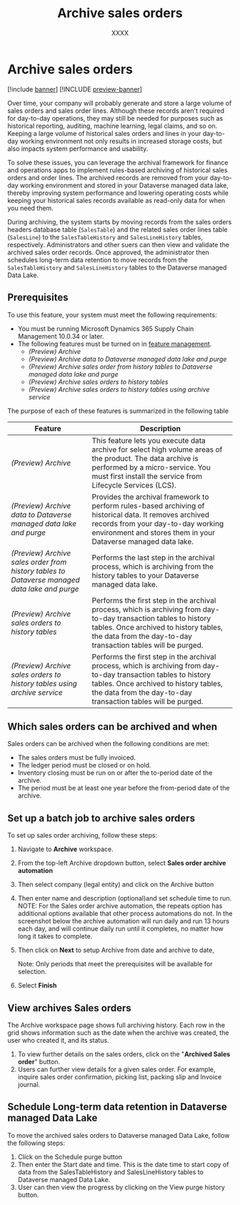 ﻿---
title: Archive sales orders
description: This article describes how to archive sales orders to help improve database performance while keeping the records available for historical reporting, auditing, machine learning, legal claims, and other purposes.
author: XXXX
ms.author: XXXX
ms.reviewer: kamaybac
ms.search.form:
ms.topic: how-to
ms.date: MM/DD/YYYY
audience: Application User
ms.search.region: Global
ms.custom: bap-template
---

# Archive sales orders

[!include [banner](../includes/banner.md)]
[!INCLUDE [preview-banner](../includes/preview-banner.md)]

<!--KFM: Preview until further notice. -->

Over time, your company will probably generate and store a large volume of sales orders and sales order lines. Although these records aren't required for day-to-day operations, they may still be needed for purposes such as historical reporting, auditing, machine learning, legal claims, and so on. Keeping a large volume of historical sales orders and lines in your day-to-day working environment not only results in increased storage costs, but also impacts system performance and usability.

To solve these issues, you can leverage the archival framework for finance and operations apps to implement rules-based archiving of historical sales orders and order lines. The archived records are removed from your day-to-day working environment and stored in your Dataverse managed data lake, thereby improving system performance and lowering operating costs while keeping your historical sales records available as read-only data for when you need them.

During archiving, the system starts by moving records from the sales orders headers database table (`SalesTable`) and the related sales order lines table (`SalesLine`) to the `SalesTableHistory` and `SalesLineHistory` tables, respectively. Administrators and other suers can then view and validate the archived sales order records. Once approved, the administrator then schedules long-term data retention to move records from the `SalesTableHistory` and `SalesLineHistory` tables to the Dataverse managed Data Lake. <!--KFM: Please verify my edit of this paragraph. -->

## Prerequisites

To use this feature, your system must meet the following requirements:

- You must be running Microsoft Dynamics 365 Supply Chain Management 10.0.34 or later. <!--KFM: Correct version? -->
- The following features must be turned on in [feature management](../../fin-ops-core/fin-ops/get-started/feature-management/feature-management-overview.md).
    - *(Preview) Archive*
    - *(Preview) Archive data to Dataverse managed data lake and purge*
    - *(Preview) Archive sales order from history tables to Dataverse managed data lake and purge*
    - *(Preview) Archive sales orders to history tables*
    - *(Preview) Archive sales orders to history tables using archive service*

The purpose of each of these features is summarized in the following table

| Feature | Description |
|---|---|
| *(Preview) Archive* | This feature lets you execute data archive for select high volume areas of the product. The data archive is performed by a micro-service. You must first install the service from Lifecycle Services (LCS). <!--KFM: Link to this? What is the service called? Add to system requirements list? --> |
| *(Preview) Archive data to Dataverse managed data lake and purge* | Provides the archival framework to perform rules-based archiving of historical data. It removes archived records from your day-to-day working environment and stores them in your Dataverse managed data lake. |
| *(Preview) Archive sales order from history tables to Dataverse managed data lake and purge* | Performs the last step in the archival process, which is archiving from the history tables to your Dataverse managed data lake. |
| *(Preview) Archive sales orders to history tables* | Performs the first step in the archival process, which is archiving from day-to-day transaction tables to history tables. Once archived to history tables, the data from the day-to-day transaction tables will be purged. <!--KFM: FM contains identical description of these two features. How is this one different? --> |
| *(Preview) Archive sales orders to history tables using archive service* | Performs the first step in the archival process, which is archiving from day-to-day transaction tables to history tables. Once archived to history tables, the data from the day-to-day transaction tables will be purged. <!--KFM: FM contains identical description of these two features. How is this one different? --> |

## Which sales orders can be archived and when

Sales orders can be archived when the following conditions are met:

- The sales orders must be fully invoiced.
- The ledger period must be closed or on hold.
- Inventory closing must be run on or after the to-period date of the archive.
- The period must be at least one year before the from-period date of the archive. <!--KFM: Which period? Ledger period? -->

## Set up a batch job to archive sales orders

To set up sales order archiving, follow these steps:

1. Navigate to **Archive** workspace. <!--KFM: How do we get here? Give full nav path. -->
1. From the top-left Archive dropdown button, select **Sales order archive automation**  
1. Then select company (legal entity) and click on the Archive button  
1. Then enter name and description (optional)and set schedule time to run. NOTE: For the Sales order archive automation, the repeats option has additional options available that other process automations do not. In the screenshot below the archive automation will run daily and run 13 hours each day, and will continue daily run until it completes, no matter how long it takes to complete.  
1. Then click on **Next** to setup Archive from date and archive to date,  

    Note: Only periods that meet the prerequisites will be available for selection.

1. Select **Finish**

## View archives Sales orders

The Archive workspace page shows full archiving history. Each row in the grid shows information such as the date when the archive was created, the user who created it, and its status.

1. To view further details on the sales orders, click on the "**Archived Sales order**" button.  
1. Users can further view details for a given sales order. For example, inquire sales order confirmation, picking list, packing slip and Invoice journal.  

## Schedule Long-term data retention in Dataverse managed Data Lake

To move the archived sales orders to Dataverse managed Data Lake, follow the following steps:

1. Click on the Schedule purge button  
1. Then enter the Start date and time. This is the date time to start copy of data from the SalesTableHistory and SalesLineHistory tables to Dataverse managed Data Lake.  
1. User can then view the progress by clicking on the View purge history button.
